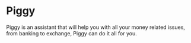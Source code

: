 # Piggy
Piggy is an assistant that will help you with all your money related issues, from banking to exchange, Piggy can do it all for you.
